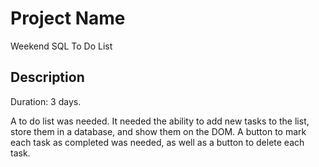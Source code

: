 # Project Name

Weekend SQL To Do List

## Description

Duration: 3 days.

A to do list was needed. It needed the ability to add new tasks to the list, store them in a database, and show them on the DOM. A button to mark each task as completed was needed, as well as a button to delete each task. 

